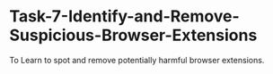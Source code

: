 # Task-7-Identify-and-Remove-Suspicious-Browser-Extensions
To Learn to spot and remove potentially harmful browser extensions.
